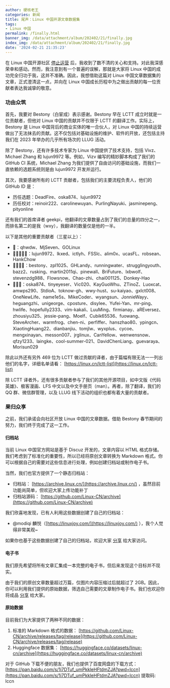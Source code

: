 ```yaml
---
author: 硬核老王
categories: 新闻
title: 尾声：Linux 中国开源文章数据集
tags:
- Linux 中国
permalink: /finally.html
banner_img: /data/attachment/album/202402/21/finally.jpg
index_img: /data/attachment/album/202402/21/finally.jpg
date: '2024-02-21 21:35:23'
---
```

在 Linux 中国开源社区 [停止运营](https://linux.cn/article-16602-1.html) 后，我收到了数不清的关心和支持。对此我深感荣幸和感动。然而，我注意到有一个普遍的误解，那就是大家将 Linux 中国的成功完全归功于我，这并不准确。因此，我想借助这篇对 Linux 中国文章数据集的文章，正式澄清这一点，并向在 Linux 中国成长历程中为之做出贡献的每一位贡献者表达我诚挚的敬意。

### 功由众筑

首先，我要对 Bestony（白宦成）表示感谢。Bestony 早在 LCTT 成立时就是一位贡献者，但他对 Linux 中国的贡献并不仅限于 LCTT 的翻译工作。实际上，Bestony 是 Linux 中国背后的商业实体的唯一合伙人，对 Linux 中国的持续运营做出了无法抹去的贡献。这不仅包括对基础设施的维护、软件的开放，还包括主持我们在 2023 年举办的几乎所有场次的 LLUG 活动。

除了 Bestony，还有许多技术专家为 Linux 中国提供了技术支持，包括 Vivz、Michael Zhang 和 lujun9972 等。例如，Vizv 编写的精妙脚本构成了我们的 GitHub CI 系统，Michael Zhang 为我们提供了自由访问的基础设施，而我们一直依赖的选题系统则是由 lujun9972 开发并运行。

其次，我要感谢所有的 LCTT 贡献者，包括我们的主要流程负责人，他们的 GitHub ID 是：

* 历任选题：DeadFire、oska874、lujun9972
* 历任校对：reinoir222、carolinewuyan、PurlingNayuki、jasminepeng、pityonline

还有我们的首席译者 geekpi，他翻译的文章数量占到了我们的总量的四分之一，而排名第二的是我（wxy），我翻译的数量仅是他的一半。

以下是其他的重要贡献者（三星以上）：

* 💎：qhwdw、MjSeven、GOLinux
* 🌟🌟🌟🌟🌟：lujun9972、lkxed、ictlyh、FSSlc、alim0x、ucasFL、robsean、HankChow
* 🌟🌟🌟🌟：bestony、zpl1025、GHLandy、runningwater、strugglingyouth、bazz2、rusking、martin2011qi、pinewall、BriFuture、lxbwolf、stevenzdg988、Flowsnow、Chao-zhi、chai001125、Donkey-Hao
* 🌟🌟🌟：oska874、tinyeyeser、Vic020、KayGuoWhu、ZTinoZ、Luoxcat、amwps290、StdioA、toknow-gh、wwy-hust、su-kaiyao、gxlct008、OneNewLife、name1e5s、MikeCoder、wyangsun、JonnieWayy、heguangzhi、unigeorge、cposture、disylee、Yufei-Yan、mr-ping、hwlife、hopefully2333、vim-kakali、LuuMing、firmianay、aREversez、zhousiyu325、jessie-pang、Moelf、Cubik65536、fuowang、SteveArcher、warmfrog、chen-ni、perfiffer、hanszhao80、ypingcn、XiaotingHuang22、dianbanjiu、tomjlw、wyxplus、cycoe、mengxinayan、messon007、jrglinux、CanYellow、wenwensnow、qfzy1233、laingke、cool-summer-021、DavidChenLiang、guevaraya、Morisun029

除此以外还有另外 469 位为 LCTT 做过贡献的译者，由于篇幅有限无法一一列出他们的名字，详细名单请看： [https://linux.cn/lctt-list](https://linux.cn/lctt-list)

除 LCTT 译者外，还有很多贡献者参与了我们的其他开源项目，如中文版《代码英雄》、极客漫画、LFS 中文以及中文手册页（man）。再者，除了翻译，我们的 QQ 群、微信群管理，以及 LLUG 线下活动的组织也都有着大量的贡献者。

### 果归众享

之前，我们承诺会向社区开放 Linux 中国的文章数据。借助 Bestony 春节期间的努力，我们终于完成了这一工作。

#### 归档站

当前 Linux 中国官方网站是基于 Discuz 开发的，文章内容以 HTML 格式存储。我们考虑到了标准化的重要性，所以已经将原创文章转换为 Markdown 格式。你可以根据自己的需要对这些信息进行处理，例如创建归档站或制作电子书。

当然，我们也官方提供了一个静态归档站：

* 归档站： [https://archive.linux.cn/](https://archive.linux.cn/) ，虽然目前功能尚简单，但欢迎大家上传功能补丁
* 归档站源码： [https://github.com/Linux-CN/archive](https://github.com/Linux-CN/archive)

我们欣喜地发现，已有人利用这些数据创建了自己的归档站：

* @modiqi 麟悦（[https://linuxjoy.com/](https://linuxjoy.com/) ），我个人觉得非常美观~

如果你也基于这些数据创建了自己的归档站，欢迎大家 [分享](https://github.com/Linux-CN/archive/issues) 给大家访问。

#### 电子书

我们原先希望将所有文章汇集成一本完整的电子书，但后来发现这个目标并不现实。

由于我们的原创文章数量超过万篇，仅图片内容压缩过后就超过了 2GB。因此，你可以利用我们提供的原始数据，筛选自己需要的文章制作电子书。我们也欢迎你将成品 [分享](https://github.com/Linux-CN/archive/issues) 给大家。

#### 原始数据

目前我们为大家提供了两种不同的数据：

1. 标准的 Markdown 格式的数据： [https://github.com/Linux-CN/archive/releases/tag/release](https://github.com/Linux-CN/archive/releases/tag/release)
2. Huggingface 数据集： [https://huggingface.co/datasets/linux-cn/archive](https://huggingface.co/datasets/linux-cn/archive)

对于 GitHub 下载不便的朋友，我们也提供了百度网盘的下载方式：[https://pan.baidu.com/s/1i7DTuf_umPkkleHFtdmZJA?pwd=lccn](https://pan.baidu.com/s/1i7DTuf_umPkkleHFtdmZJA?pwd=lccn) 提取码: lccn
